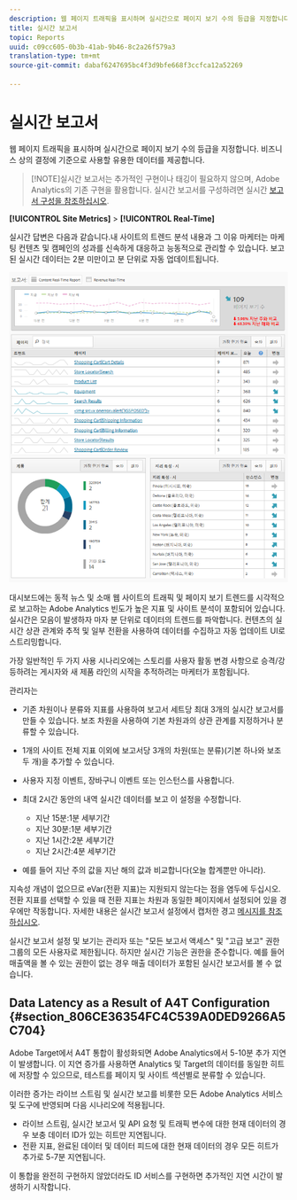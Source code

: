 ```yaml
---
description: 웹 페이지 트래픽을 표시하며 실시간으로 페이지 보기 수의 등급을 지정합니다. 비즈니스 상의 결정에 기준으로 사용할 유용한 데이터를 제공합니다.
title: 실시간 보고서
topic: Reports
uuid: c09cc605-0b3b-41ab-9b46-8c2a26f579a3
translation-type: tm+mt
source-git-commit: dabaf6247695bc4f3d9bfe668f3ccfca12a52269

---
```



# 실시간 보고서

웹 페이지 트래픽을 표시하며 실시간으로 페이지 보기 수의 등급을 지정합니다. 비즈니스 상의 결정에 기준으로 사용할 유용한 데이터를 제공합니다.

>[!NOTE]실시간 보고서는 추가적인 구현이나 태깅이 필요하지 않으며, Adobe Analytics의 기존 구현을 활용합니다. 실시간 보고서를 구성하려면 실시간 [보고서 구성을 참조하십시오](/help/admin/admin/realtime/t-realtime-admin.md).

**[!UICONTROL Site Metrics]** > **[!UICONTROL Real-Time]**

실시간 답변은 다음과 같습니다.내 사이트의 트렌드 분석 내용과 그 이유 마케터는 마케팅 컨텐츠 및 캠페인의 성과를 신속하게 대응하고 능동적으로 관리할 수 있습니다. 보고된 실시간 데이터는 2분 미만이고 분 단위로 자동 업데이트됩니다.

![](assets/report-realtime.png)

대시보드에는 동적 뉴스 및 소매 웹 사이트의 트래픽 및 페이지 보기 트렌드를 시각적으로 보고하는 Adobe Analytics 빈도가 높은 지표 및 사이트 분석이 포함되어 있습니다. 실시간은 모음이 발생하자 마자 분 단위로 데이터의 트렌드를 파악합니다. 컨텐츠의 실시간 상관 관계와 추적 및 일부 전환을 사용하여 데이터를 수집하고 자동 업데이트 UI로 스트리밍합니다.

가장 일반적인 두 가지 사용 시나리오에는 스토리를 사용자 활동 변경 사항으로 승격/강등하려는 게시자와 새 제품 라인의 시작을 추적하려는 마케터가 포함됩니다.

관리자는

* 기존 차원이나 분류와 지표를 사용하여 보고서 세트당 최대 3개의 실시간 보고서를 만들 수 있습니다. 보조 차원을 사용하여 기본 차원과의 상관 관계를 지정하거나 분류할 수 있습니다.
* 1개의 사이트 전체 지표 이외에 보고서당 3개의 차원(또는 분류)(기본 하나와 보조 두 개)을 추가할 수 있습니다.
* 사용자 지정 이벤트, 장바구니 이벤트 또는 인스턴스를 사용합니다.
* 최대 2시간 동안의 내역 실시간 데이터를 보고 이 설정을 수정합니다.

   * 지난 15분:1분 세부기간
   * 지난 30분:1분 세부기간
   * 지난 1시간:2분 세부기간
   * 지난 2시간:4분 세부기간

* 예를 들어 지난 주의 값을 지난 해의 값과 비교합니다(오늘 합계뿐만 아니라).

지속성 개념이 없으므로 eVar(전환 지표)는 지원되지 않는다는 점을 염두에 두십시오. 전환 지표를 선택할 수 있을 때 전환 지표는 차원과 동일한 페이지에서 설정되어 있을 경우에만 작동합니다. 자세한 내용은 실시간 보고서 설정에서 캡처한 경고 [메시지를 참조하십시오](/help/admin/admin/realtime/t-realtime-admin.md).

실시간 보고서 설정 및 보기는 관리자 또는 &quot;모든 보고서 액세스&quot; 및 &quot;고급 보고&quot; 권한 그룹의 모든 사용자로 제한됩니다. 하지만 실시간 기능은 권한을 준수합니다. 예를 들어 매출액을 볼 수 있는 권한이 없는 경우 매출 데이터가 포함된 실시간 보고서를 볼 수 없습니다.

## Data Latency as a Result of A4T Configuration {#section_806CE36354FC4C539A0DED9266A5C704}

Adobe Target에서 A4T 통합이 활성화되면 Adobe Analytics에서 5-10분 추가 지연이 발생합니다. 이 지연 증가를 사용하면 Analytics 및 Target의 데이터를 동일한 히트에 저장할 수 있으므로, 테스트를 페이지 및 사이트 섹션별로 분류할 수 있습니다.

이러한 증가는 라이브 스트림 및 실시간 보고를 비롯한 모든 Adobe Analytics 서비스 및 도구에 반영되며 다음 시나리오에 적용됩니다.

* 라이브 스트림, 실시간 보고서 및 API 요청 및 트래픽 변수에 대한 현재 데이터의 경우 보충 데이터 ID가 있는 히트만 지연됩니다.
* 전환 지표, 완료된 데이터 및 데이터 피드에 대한 현재 데이터의 경우 모든 히트가 추가로 5-7분 지연됩니다.

이 통합을 완전히 구현하지 않았더라도 ID 서비스를 구현하면 추가적인 지연 시간이 발생하기 시작합니다.
